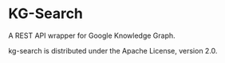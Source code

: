 KG-Search
==========

A REST API wrapper for Google Knowledge Graph.

kg-search is distributed under the Apache License, version 2.0.
